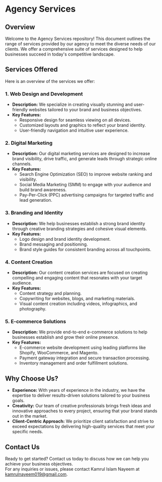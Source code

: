 # Agency Services

## Overview
Welcome to the Agency Services repository! This document outlines the range of services provided by our agency to meet the diverse needs of our clients. We offer a comprehensive suite of services designed to help businesses succeed in today's competitive landscape.

## Services Offered
Here is an overview of the services we offer:

### 1. Web Design and Development
- **Description:** We specialize in creating visually stunning and user-friendly websites tailored to your brand and business objectives.
- **Key Features:**
  - Responsive design for seamless viewing on all devices.
  - Customized layouts and graphics to reflect your brand identity.
  - User-friendly navigation and intuitive user experience.

### 2. Digital Marketing
- **Description:** Our digital marketing services are designed to increase brand visibility, drive traffic, and generate leads through strategic online channels.
- **Key Features:**
  - Search Engine Optimization (SEO) to improve website ranking and visibility.
  - Social Media Marketing (SMM) to engage with your audience and build brand awareness.
  - Pay-Per-Click (PPC) advertising campaigns for targeted traffic and lead generation.

### 3. Branding and Identity
- **Description:** We help businesses establish a strong brand identity through creative branding strategies and cohesive visual elements.
- **Key Features:**
  - Logo design and brand identity development.
  - Brand messaging and positioning.
  - Brand style guides for consistent branding across all touchpoints.

### 4. Content Creation
- **Description:** Our content creation services are focused on creating compelling and engaging content that resonates with your target audience.
- **Key Features:**
  - Content strategy and planning.
  - Copywriting for websites, blogs, and marketing materials.
  - Visual content creation including videos, infographics, and photography.

### 5. E-commerce Solutions
- **Description:** We provide end-to-end e-commerce solutions to help businesses establish and grow their online presence.
- **Key Features:**
  - E-commerce website development using leading platforms like Shopify, WooCommerce, and Magento.
  - Payment gateway integration and secure transaction processing.
  - Inventory management and order fulfillment solutions.

## Why Choose Us?
- **Experience:** With years of experience in the industry, we have the expertise to deliver results-driven solutions tailored to your business goals.
- **Creativity:** Our team of creative professionals brings fresh ideas and innovative approaches to every project, ensuring that your brand stands out in the market.
- **Client-Centric Approach:** We prioritize client satisfaction and strive to exceed expectations by delivering high-quality services that meet your specific needs.

## Contact Us
Ready to get started? Contact us today to discuss how we can help you achieve your business objectives.
<br>
For any inquiries or issues, please contact Kamrul Islam Nayeem at kamrulnayeem019@gmail.com.
